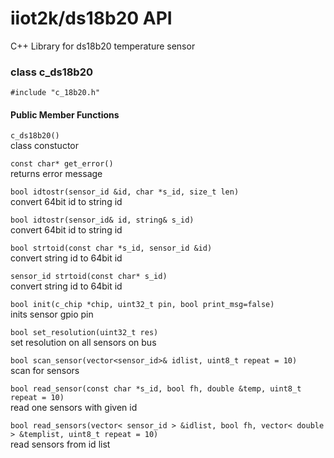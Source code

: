 # iiot2k/ds18b20 API

C++ Library for ds18b20 temperature sensor

### class c_ds18b20

```#include "c_18b20.h"```

#### Public Member Functions

```c_ds18b20()```<br>
class constuctor

```const char* get_error()```<br>
returns error message

```bool idtostr(sensor_id &id, char *s_id, size_t len)```<br>
convert 64bit id to string id

```bool idtostr(sensor_id& id, string& s_id)```<br>
convert 64bit id to string id
 
```bool strtoid(const char *s_id, sensor_id &id)```<br>
convert string id to 64bit id

```sensor_id strtoid(const char* s_id)```<br>
convert string id to 64bit id
 
```bool init(c_chip *chip, uint32_t pin, bool print_msg=false)```<br>
inits sensor gpio pin
 
```bool set_resolution(uint32_t res)```<br>
set resolution on all sensors on bus

```bool scan_sensor(vector<sensor_id>& idlist, uint8_t repeat = 10)```<br>
scan for sensors

```bool read_sensor(const char *s_id, bool fh, double &temp, uint8_t repeat = 10)```<br>
read one sensors with given id

```bool read_sensors(vector< sensor_id > &idlist, bool fh, vector< double > &templist, uint8_t repeat = 10)```<br>
read sensors from id list